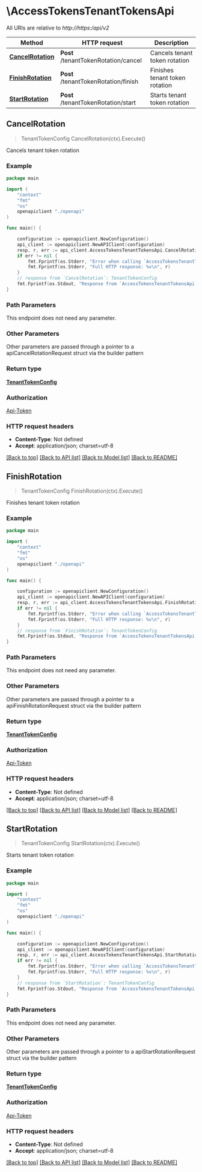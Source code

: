 # \AccessTokensTenantTokensApi

All URIs are relative to *http://https:/api/v2*

Method | HTTP request | Description
------------- | ------------- | -------------
[**CancelRotation**](AccessTokensTenantTokensApi.md#CancelRotation) | **Post** /tenantTokenRotation/cancel | Cancels tenant token rotation
[**FinishRotation**](AccessTokensTenantTokensApi.md#FinishRotation) | **Post** /tenantTokenRotation/finish | Finishes tenant token rotation
[**StartRotation**](AccessTokensTenantTokensApi.md#StartRotation) | **Post** /tenantTokenRotation/start | Starts tenant token rotation



## CancelRotation

> TenantTokenConfig CancelRotation(ctx).Execute()

Cancels tenant token rotation



### Example

```go
package main

import (
    "context"
    "fmt"
    "os"
    openapiclient "./openapi"
)

func main() {

    configuration := openapiclient.NewConfiguration()
    api_client := openapiclient.NewAPIClient(configuration)
    resp, r, err := api_client.AccessTokensTenantTokensApi.CancelRotation(context.Background()).Execute()
    if err != nil {
        fmt.Fprintf(os.Stderr, "Error when calling `AccessTokensTenantTokensApi.CancelRotation``: %v\n", err)
        fmt.Fprintf(os.Stderr, "Full HTTP response: %v\n", r)
    }
    // response from `CancelRotation`: TenantTokenConfig
    fmt.Fprintf(os.Stdout, "Response from `AccessTokensTenantTokensApi.CancelRotation`: %v\n", resp)
}
```

### Path Parameters

This endpoint does not need any parameter.

### Other Parameters

Other parameters are passed through a pointer to a apiCancelRotationRequest struct via the builder pattern


### Return type

[**TenantTokenConfig**](TenantTokenConfig.md)

### Authorization

[Api-Token](../README.md#Api-Token)

### HTTP request headers

- **Content-Type**: Not defined
- **Accept**: application/json; charset=utf-8

[[Back to top]](#) [[Back to API list]](../README.md#documentation-for-api-endpoints)
[[Back to Model list]](../README.md#documentation-for-models)
[[Back to README]](../README.md)


## FinishRotation

> TenantTokenConfig FinishRotation(ctx).Execute()

Finishes tenant token rotation



### Example

```go
package main

import (
    "context"
    "fmt"
    "os"
    openapiclient "./openapi"
)

func main() {

    configuration := openapiclient.NewConfiguration()
    api_client := openapiclient.NewAPIClient(configuration)
    resp, r, err := api_client.AccessTokensTenantTokensApi.FinishRotation(context.Background()).Execute()
    if err != nil {
        fmt.Fprintf(os.Stderr, "Error when calling `AccessTokensTenantTokensApi.FinishRotation``: %v\n", err)
        fmt.Fprintf(os.Stderr, "Full HTTP response: %v\n", r)
    }
    // response from `FinishRotation`: TenantTokenConfig
    fmt.Fprintf(os.Stdout, "Response from `AccessTokensTenantTokensApi.FinishRotation`: %v\n", resp)
}
```

### Path Parameters

This endpoint does not need any parameter.

### Other Parameters

Other parameters are passed through a pointer to a apiFinishRotationRequest struct via the builder pattern


### Return type

[**TenantTokenConfig**](TenantTokenConfig.md)

### Authorization

[Api-Token](../README.md#Api-Token)

### HTTP request headers

- **Content-Type**: Not defined
- **Accept**: application/json; charset=utf-8

[[Back to top]](#) [[Back to API list]](../README.md#documentation-for-api-endpoints)
[[Back to Model list]](../README.md#documentation-for-models)
[[Back to README]](../README.md)


## StartRotation

> TenantTokenConfig StartRotation(ctx).Execute()

Starts tenant token rotation



### Example

```go
package main

import (
    "context"
    "fmt"
    "os"
    openapiclient "./openapi"
)

func main() {

    configuration := openapiclient.NewConfiguration()
    api_client := openapiclient.NewAPIClient(configuration)
    resp, r, err := api_client.AccessTokensTenantTokensApi.StartRotation(context.Background()).Execute()
    if err != nil {
        fmt.Fprintf(os.Stderr, "Error when calling `AccessTokensTenantTokensApi.StartRotation``: %v\n", err)
        fmt.Fprintf(os.Stderr, "Full HTTP response: %v\n", r)
    }
    // response from `StartRotation`: TenantTokenConfig
    fmt.Fprintf(os.Stdout, "Response from `AccessTokensTenantTokensApi.StartRotation`: %v\n", resp)
}
```

### Path Parameters

This endpoint does not need any parameter.

### Other Parameters

Other parameters are passed through a pointer to a apiStartRotationRequest struct via the builder pattern


### Return type

[**TenantTokenConfig**](TenantTokenConfig.md)

### Authorization

[Api-Token](../README.md#Api-Token)

### HTTP request headers

- **Content-Type**: Not defined
- **Accept**: application/json; charset=utf-8

[[Back to top]](#) [[Back to API list]](../README.md#documentation-for-api-endpoints)
[[Back to Model list]](../README.md#documentation-for-models)
[[Back to README]](../README.md)

